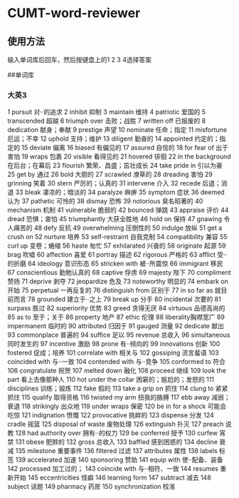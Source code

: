 # CUMT-word-reviewer

## 使用方法
输入单词库后回车，然后按键盘上的1 2 3 4选择答案

##单词库

### 大英3
1 pursuit 对··的追求
2 inhibit 抑制
3 maintain 维持
4 patriotic 爱国的
5 transcended 超越
6 triumph over 击败；战胜
7 written off 已报废的
8 dedication 献身；奉献
9 prestige 声望
10 nominate 任命；指定
11 misfortune 厄运；不幸
12 uphold 支持；维护
13 diligent 勤奋的
14 appointed 约定的；指定的
15 deviate 偏离
16 biased 有偏见的
17 assured 自信的
18 for fear of 出于害怕
19 wraps 包裹
20 visible 看得见的
21 hovered 徘徊
22 in the background 在后台；在幕后
23 flourish 繁荣、昌盛；茁壮成长
24 take pride in 引以为豪
25 get by 通过
26 bold 大胆的
27 scrawled 潦草的
28 dreading 害怕
29 grinning 笑着
30 stern 严厉的；认真的
31 intervene 介入
32 recede 后退；消退
33 bleak 凄凉的；暗淡的
34 paralyze 麻痹
35 symptom 症状
36 deemed 认为
37 pathetic 可怜的
38 dismay 恐怖
39 notorious 臭名昭著的
40 mechanism 机制
41 vulnerable 脆弱的
42 bounced 弹跳
43 appraise 评价
44 dread 恐惧；害怕
45 triumphantly 大获全胜地
46 hold on 保持
47 gnawing 令人痛苦的
48 defy 反抗
49 overwhelming 压倒性的
50 indulge 放纵
51 get a crush on
52 nurture 培养
53 self-restraint 自我克制
54 compatibility 兼容
55 curl up 变卷；蜷缩
56 haste 匆忙
57 exhilarated 兴奋的
58 originate 起源
59 brag 吹嘘
60 affection 喜爱
61 portray 描述
62 rigorous 严格的
63 afflict 受··的折磨
64 ideology 意识形态
65 stricken with 被··所震惊
66 immigrant 移民
67 conscientious 勤勉认真的
68 captive 俘虏
69 majesty 陛下
70 compliment 赞扬
71 deprive 剥夺
72 jeopardize 危及
73 noteworthy 明显的
74 embark on 开始
75 perpetual 一再反复的
76 distinguish from 区别于
77 in so far as 就目前而言
78 grounded 建立于··之上
79 break up 分手
80 incidental 次要的
81 surpass 胜过
82 superiority 优势
83 greed 贪得无厌
84 virtuous 品德高尚的
85 as to 至于；关于
86 property 地产
87 ethic 伦理
88 liberality胸襟宽广
89 impermanent 临时的
90 attributed 归因于
91 gauged 测量
92 dedicate 献出
93 commonplace 普遍的
94 suffice 足以
95 revenue 总收入
96 simultaneous 同时发生的
97 incentive 激励
98 prone 有··倾向的
99 innovations 创新
100 fostered 促成；培养
101 correlate with 相关与
102 gossiping 流言蜚语
103 coincided with 与··一致
104 contended with 与··竞争
105 conformed to 符合
106 congratulate 祝贺
107 melted down 融化
108 proceed 继续
109 look the part 看上去像那种人
110 hot under the collar 困窘的；尴尬的；发怒的
111 disciplines 训练；锻炼
112 fake 假的
113 take a grip on 抓住 
114 clung to 紧紧抓住
115 qualify 取得资格
116 twisted my arm 扭我的胳膊
117 ebb away 减弱；衰退
118 strikingly 出众地
119 under wraps 保密
120 be in for a shock 可能会吃惊
121 indignation 愤慨
122 provocative 挑衅的
123 dispense 分发
124 cradle 摇篮
125 disposal of waste 废物处理
126 extinguish 扑灭
127 preach 说教
128 had authority over  拥有··的权力
129 be conferred 授予
130 curfew 宵禁
131 obese 肥胖的
132 gross 总收入
133 baffled 感到困惑的
134 decline 衰减
135 milestone 重要事件
136 filtered 过滤
137 attributes 属性
138 labels 标签
139 accelerated 加速
140 sponsoring 赞助
141 equip with 使··配备、装备
142 processed 加工过的；
143 coincide with 与··相符、一致
144 resumes 重新开始
145 eccentricities 怪癖
146 learning form 
147 subtract 减去
148 subject 话题
149 pharmacy 药房
150 synchronization 校准
